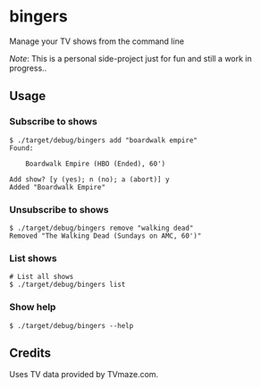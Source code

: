 # bingers
Manage your TV shows from the command line

_Note_: This is a personal side-project just for fun and still a work in progress..

## Usage
### Subscribe to shows
```
$ ./target/debug/bingers add "boardwalk empire"
Found:

	Boardwalk Empire (HBO (Ended), 60')

Add show? [y (yes); n (no); a (abort)] y
Added "Boardwalk Empire"
```
### Unsubscribe to shows
```
$ ./target/debug/bingers remove "walking dead"
Removed "The Walking Dead (Sundays on AMC, 60')"
```
### List shows
```
# List all shows
$ ./target/debug/bingers list
```
### Show help
```
$ ./target/debug/bingers --help
```
## Credits
Uses TV data provided by TVmaze.com.

